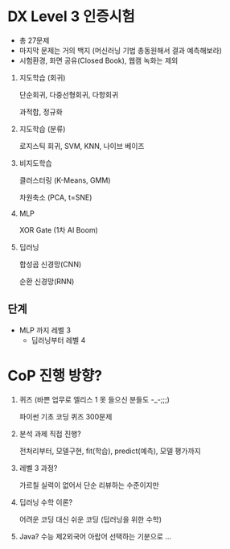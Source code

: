 # DX Level 3 인증시험

* 총 27문제
* 마지막 문제는 거의 백지
   (머신러닝 기법 총동원해서 결과 예측해보라)
* 시험환경, 화면 공유(Closed Book), 웹캠 녹화는 제외

1. 지도학습 (회귀)

   단순회귀, 다중선형회귀, 다항회귀
   
   과적합, 정규화

2. 지도학습 (분류)

   로지스틱 회귀, SVM, KNN, 나이브 베이즈

3. 비지도학습

   클러스터링 (K-Means, GMM)
   
   차원축소 (PCA, t=SNE)
   
4. MLP

   XOR Gate (1차 AI Boom)

5. 딥러닝

   합성곱 신경망(CNN)
   
   순환 신경망(RNN)

## 단계

* MLP 까지 레벨 3 
   * 딥러닝부터 레벨 4

# CoP 진행 방향?
1. 퀴즈 (바쁜 업무로 엘리스 1 못 들으신 분들도 -_-;;;)

   파이썬 기초 코딩 퀴즈 300문제
   
2. 분석 과제 직접 진행?

   전처리부터, 모델구현, fit(학습), predict(예측), 모델 평가까지

3. 레벨 3 과정?
   
   가르칠 실력이 없어서 단순 리뷰하는 수준이지만
   
4. 딥러닝 수학 이론?

   어려운 코딩 대신 쉬운 코딩 (딥러닝을 위한 수학)
      
5. Java?
   수능 제2외국어 아랍어 선택하는 기분으로 ...


